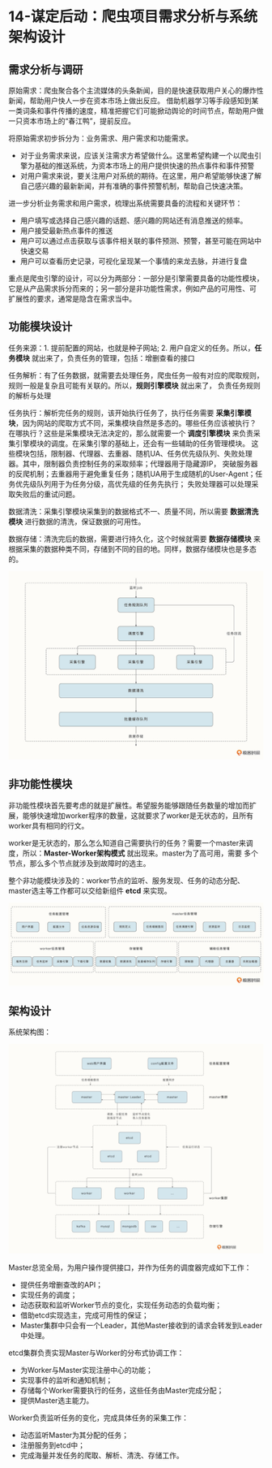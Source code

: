 # 14-谋定后动：爬虫项目需求分析与系统架构设计

## 需求分析与调研

原始需求：爬虫聚合各个主流媒体的头条新闻，目的是快速获取用户关心的爆炸性新闻，帮助用户快人一步在资本市场上做出反应。
借助机器学习等手段感知到某一类词条和事件传播的速度，精准把握它们可能掀动舆论的时间节点，帮助用户做一只资本市场上的“春江鸭”，提前反应。

将原始需求初步拆分为：业务需求、用户需求和功能需求。

- 对于业务需求来说，应该关注需求方希望做什么。这里希望构建一个以爬虫引擎为基础的推送系统，为资本市场上的用户提供快速的热点事件和事件预警
- 对用户需求来说，要关注用户对系统的期待。在这里，用户希望能够快速了解自己感兴趣的最新新闻，并有准确的事件预警机制，帮助自己快速决策。

进一步分析业务需求和用户需求，梳理出系统需要具备的流程和关键环节：

- 用户填写或选择自己感兴趣的话题、感兴趣的网站还有消息推送的频率。
- 用户接受最新热点事件的推送
- 用户可以通过点击获取与该事件相关联的事件预测、预警，甚至可能在网站中快速交易
- 用户可以查看历史记录，可视化呈现某一个事情的来龙去脉，并进行复盘

重点是爬虫引擎的设计，可以分为两部分：一部分是引擎需要具备的功能性模块，它是从产品需求拆分而来的；另一部分是非功能性需求，例如产品的可用性、可
扩展性的要求，通常是隐含在需求当中。

## 功能模块设计

任务来源：1. 提前配置的网站，也就是种子网站; 2. 用户自定义的任务。所以，**任务模块** 就出来了，负责任务的管理，包括：增删查看的接口

任务解析：有了任务数据，就需要去处理任务，爬虫任务一般有对应的爬取规则，规则一般是复杂且可能有关联的。所以，**规则引擎模块** 就出来了，
负责任务规则的解析与处理

任务执行：解析完任务的规则，该开始执行任务了，执行任务需要 **采集引擎模块**，因为网站的爬取方式不同，采集模块自然是多态的。哪些任务应该被执行？
在哪执行？这些是采集模块无法决定的，那么就需要一个 **调度引擎模块** 来负责采集引擎模块的调度。在采集引擎的基础上，还会有一些辅助的任务管理模块。
这些模块包括，限制器、代理器、去重器、随机UA、任务优先级队列、失败处理器。其中，限制器负责控制任务的采取频率；代理器用于隐藏源IP，
突破服务器的反爬机制；去重器用于避免重复任务；随机UA用于生成随机的User-Agent；任务优先级队列用于为任务分级，高优先级的任务先执行；
失败处理器可以处理采取失败后的重试问题。

数据清洗：采集引擎模块采集到的数据格式不一、质量不同，所以需要 **数据清洗模块** 进行数据的清洗，保证数据的可用性。

数据存储：清洗完后的数据，需要进行持久化，这个时候就需要 **数据存储模块** 来根据采集的数据种类不同，存储到不同的目的地。同样，数据存储模块也是多态的。


![](../imgs/img_6.png)

## 非功能性模块

非功能性模块首先要考虑的就是扩展性。希望服务能够跟随任务数量的增加而扩展，能够快速增加worker程序的数量，这就要求了worker是无状态的，且所有
worker具有相同的行文。

worker是无状态的，那么怎么知道自己需要执行的任务？需要一个master来调度，所以：**Master-Worker架构模式** 就出现来。master为了高可用，需要
多个节点，那么多个节点就涉及到故障时的选主。

整个非功能模块涉及的：worker节点的监听、服务发现、任务的动态分配、master选主等工作都可以交给新组件 **etcd** 来实现。

![](../imgs/img_7.png)

## 架构设计

系统架构图：

![](../imgs/img_8.png)

Master总览全局，为用户操作提供接口，并作为任务的调度器完成如下工作：

- 提供任务增删查改的API；
- 实现任务的调度；
- 动态获取和监听Worker节点的变化，实现任务动态的负载均衡；
- 借助etcd实现选主，完成可用性的保证；
- Master集群中只会有一个Leader，其他Master接收到的请求会转发到Leader中处理。 

etcd集群负责实现Master与Worker的分布式协调工作：

- 为Worker与Master实现注册中心的功能；
- 实现事件的监听和通知机制；
- 存储每个Worker需要执行的任务，这些任务由Master完成分配；
- 提供Master选主能力。

Worker负责监听任务的变化，完成具体任务的采集工作：

- 动态监听Master为其分配的任务；
- 注册服务到etcd中；
- 完成海量并发任务的爬取、解析、清洗、存储工作。